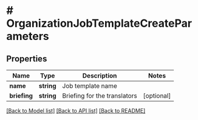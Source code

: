 # # OrganizationJobTemplateCreateParameters

## Properties

Name | Type | Description | Notes
------------ | ------------- | ------------- | -------------
**name** | **string** | Job template name | 
**briefing** | **string** | Briefing for the translators | [optional] 

[[Back to Model list]](../../README.md#documentation-for-models) [[Back to API list]](../../README.md#documentation-for-api-endpoints) [[Back to README]](../../README.md)


